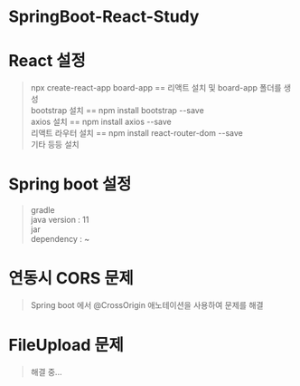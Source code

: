 # SpringBoot-React-Study

# React 설정
> npx create-react-app board-app == 리액트 설치 및 board-app 폴더를 생성 <br>
> bootstrap 설치 == npm install bootstrap --save <br>
> axios 설치 == npm install axios --save <br>
> 리액트 라우터 설치 == npm install react-router-dom --save <br>
> 기타 등등 설치

# Spring boot 설정
> gradle <br>
> java version : 11 <br>
> jar <br>
> dependency : ~


# 연동시 CORS 문제
> Spring boot 에서 @CrossOrigin 애노테이션을 사용하여 문제를 해결

# FileUpload 문제
> 해결 중...
